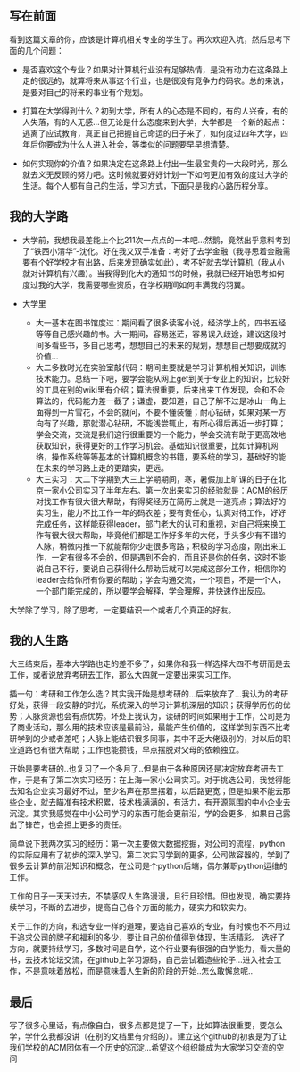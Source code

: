 ## 写在前面
看到这篇文章的你，应该是计算机相关专业的学生了。再次欢迎入坑，然后思考下面的几个问题：

* 是否喜欢这个专业？如果对计算机行业没有足够热情，是没有动力在这条路上走的很远的，就算将来从事这个行业，也是很没有竞争力的码农。总的来说，是要对自己的将来的事业有个规划。

* 打算在大学得到什么？初到大学，所有人的心态是不同的，有的人兴奋，有的人失落，有的人无感...但无论是什么态度来到大学，大学都是一个新的起点：逃离了应试教育，真正自己把握自己命运的日子来了，如何度过四年大学，四年后你要成为什么人进入社会，等类似的问题要早早想清楚。

* 如何实现你的价值？如果决定在这条路上付出一生最宝贵的一大段时光，那么就去义无反顾的努力吧。这时候就要好好计划一下如何更加有效的度过大学的生活。每个人都有自己的生活，学习方式，下面只是我的心路历程分享。

## 我的大学路
- 大学前，我想我最差能上个比211次一点点的一本吧...然鹅，竟然出乎意料考到了“铁西小清华”-沈化。好在我又双手准备：考好了去学金融（我寻思着金融需要有个好学校才有出路，后来发现确实如此），考不好就去学计算机（我从小就对计算机有兴趣）。当我得到化大的通知书的时候，我就已经开始思考如何度过我的大学，我需要哪些资质，在学校期间如何丰满我的羽翼。

- 大学里
  - 大一基本在图书馆度过：期间看了很多读客小说，经济学上的，四书五经等等自己感兴趣的书。大一期间，容易迷茫，容易误入歧途，建议这段时间多看些书，多自己思考，想想自己的未来的规划，想想自己想要成就的价值...
  - 大二多数时光在实验室敲代码：期间主要就是学习计算机相关知识，训练技术能力。总结一下吧，要学会能从网上get到关于专业上的知识，比较好的工具在别的wiki里有介绍；算法很重要，后来出来工作发现，会和不会算法的，代码能力差一截了；谦虚，要知道，自己了解不过是冰山一角上面得到一片雪花，不会的就问，不要不懂装懂；耐心钻研，如果对某一方向有了兴趣，那就潜心钻研，不能浅尝辄止，有所心得后再近一步打算；学会交流，交流是我们这行很重要的一个能力，学会交流有助于更高效地获取知识，获得更好的工作学习机会。基础知识很重要，比如计算机网络，操作系统等等基本的计算机概念的书籍，要系统的学习，基础好的能在未来的学习路上走的更踏实，更远。
  - 大三实习：大二下学期到大三上学期期间，寒，暑假加上旷课的日子在北京一家小公司实习了半年左右。第一次出来实习的经验就是：ACM的经历对找工作有很大很大帮助，有得奖经历在简历上就是一道亮点；算法好的实习生，能力不比工作一年的码农差；要有责任心，认真对待工作，好好完成任务，这样能获得leader，部门老大的认可和重视，对自己将来换工作有很大很大帮助，毕竟他们都是工作好多年的大佬，手头多少有不错的人脉，稍微内推一下就能帮你少走很多弯路；积极的学习态度，刚出来工作，一定有很多不会的，但是遇到不会的，而且还是你的任务，这时不能说自己不行，要说自己获得什么帮助后就可以完成这部分工作，相信你的leader会给你所有你要的帮助；学会沟通交流，一个项目，不是一个人，一个部门能完成的，所以要学会解释，学会理解，并快速作出反应。

大学除了学习，除了思考，一定要结识一个或者几个真正的好友。

## 我的人生路
大三结束后，基本大学路也走的差不多了，如果你和我一样选择大四不考研而是去工作，或者说放弃考研去工作，那么大四就一定要出来实习工作。

插一句：考研和工作怎么选？其实我开始是想考研的...后来放弃了...我认为的考研好处，获得一段安静的时光，系统深入的学习计算机深层的知识；获得学历伤的优势；人脉资源也会有点优势。坏处上我认为，读研的时间如果用于工作，公司是为了商业活动，那么用的技术应该是最前沿，最能产生价值的，这样学到东西不比考研学到的少或者差吧；人脉上能结识很多同事，其中不乏大佬级别的，对以后的职业道路也有很大帮助；工作也能攒钱，早点摆脱对父母的依赖独立。

开始是要考研的..也复习了一个多月了..但是由于各种原因还是决定放弃考研去工作，于是有了第二次实习经历：在上海一家小公司实习。对于挑选公司，我觉得能去知名企业实习最好不过，至少名声在那里摆着，以后路更宽；但是如果不能去那些企业，就去瞄准有技术积累，技术栈满满的，有活力，有开源氛围的中小企业去沉淀。其实我感觉在中小公司学习的东西可能会更前沿，学的会更多，如果自己露出了锋芒，也会担上更多的责任。

简单说下我两次实习的经历：第一次主要做大数据挖掘，对公司的流程，python的实际应用有了初步的深入学习。第二次实习学到的更多，公司做容器的，学到了很多云计算的前沿知识和概念，在公司是个python后端，偶尔兼职python运维的工作。

工作的日子一天天过去，不禁感叹人生路漫漫，且行且珍惜。但也发现，确实要持续学习，不断的去进步，提高自己各个方面的能力，硬实力和软实力。

关于工作的方向，和选专业一样的道理，要选自己喜欢的专业，有时候也不不用过于追求公司的牌子和福利的多少，要让自己的价值得到体现，生活精彩。
选好了方向，就要持续学习，多数时间是自学，这个行业要有很强的自学能力，看大量的书，去技术论坛交流，在github上学习源码，自己尝试着造些轮子...进入社会工作，不是意味着放松，而是意味着人生新的阶段的开始..怎么敢懈怠呢..

## 最后
写了很多心里话，有点像自白，很多点都是提了一下，比如算法很重要，要怎么学，学什么我都没讲（在别的文档里有介绍的）。建立这个github的初衷是为了让我们学校的ACM团体有一个历史的沉淀...希望这个组织能成为大家学习交流的空间

  

